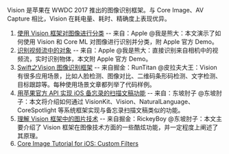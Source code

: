 Vision 是苹果在 WWDC 2017 推出的图像识别框架。与 Core Image、AV Capture 相比，Vision 在耗电量、耗时、精确度上表现优异。

1. [使用 Vision 框架对图像进行分类](https://developer.apple.com/documentation/vision/classifying_images_with_vision_and_core_ml) -- 来自：Apple
@我是熊大：本文演示了如何使用 Vision 和 Core ML 对图像进行识别并分类，附 Apple 官方 Demo。
2. [识别视频流中的对象](https://developer.apple.com/documentation/vision/recognizing_objects_in_live_capture) -- 来自：Apple
@我是熊大：直接识别来自相机中的视频流，实时识别物体，本文附 Apple 官方 Demo。
3. [Swift之Vision 图像识别框架](https://juejin.cn/post/6844903576821760014#heading-1) -- 来自掘金：RunTitan
@皮拉夫大王：Vision 有很多应用场景，比如人脸检测、图像对比、二维码条形码检测、文字检测、目标跟踪等。每种使用场景文章都列举了代码样例。
4. [用苹果官方 API 实现 iOS 备忘录的扫描文稿功能](https://www.fatbobman.com/posts/docScaner/) -- 来自：东坡肘子
@东坡肘子：本文将介绍如何通过 VisionKit、Vision、NaturalLanguage、CoreSpotlight 等系统框架实现与备忘录扫描文稿类似的功能。
5. [理解 Vision 框架中的图片技术](https://juejin.cn/post/6844903869881778183) -- 来自掘金：RickeyBoy
@东坡肘子：本文主要介绍了 Vision 框架在图像技术方面的一些酷炫功能，并一定程度上阐述了其原理。
6. [Core Image Tutorial for iOS: Custom Filters](https://www.raywenderlich.com/25658084-core-image-tutorial-for-ios-custom-filters)